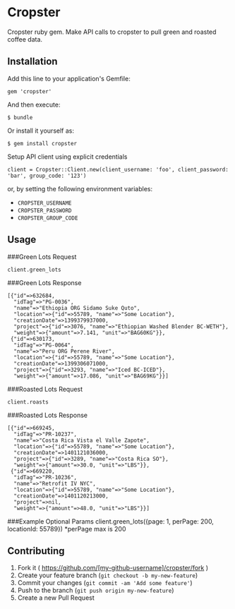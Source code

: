 # Cropster
Cropster ruby gem. Make API calls to cropster to pull green and roasted coffee data.

## Installation

Add this line to your application's Gemfile:

    gem 'cropster'

And then execute:

    $ bundle

Or install it yourself as:

    $ gem install cropster

Setup API client using explicit credentials

    client = Cropster::Client.new(client_username: 'foo', client_password: 'bar', group_code: '123')

or, by setting the following environment variables:

  - `CROPSTER_USERNAME`
  - `CROPSTER_PASSWORD`
  - `CROPSTER_GROUP_CODE`

## Usage

###Green Lots Request

    client.green_lots

###Green Lots Response

    [{"id"=>632684,
      "idTag"=>"PG-0036",
      "name"=>"Ethiopia ORG Sidamo Suke Quto",
      "location"=>{"id"=>55789, "name"=>"Some Location"},
      "creationDate"=>1399379937000,
      "project"=>{"id"=>3076, "name"=>"Ethiopian Washed Blender BC-WETH"},
      "weight"=>{"amount"=>7.141, "unit"=>"BAG60KG"}},
     {"id"=>630173,
      "idTag"=>"PG-0064",
      "name"=>"Peru ORG Perene River",
      "location"=>{"id"=>55789, "name"=>"Some Location"},
      "creationDate"=>1399306071000,
      "project"=>{"id"=>3293, "name"=>"Iced BC-ICED"},
      "weight"=>{"amount"=>17.086, "unit"=>"BAG69KG"}}]

###Roasted Lots Request

    client.roasts

###Roasted Lots Response

    [{"id"=>669245,
      "idTag"=>"PR-10237",
      "name"=>"Costa Rica Vista el Valle Zapote",
      "location"=>{"id"=>55789, "name"=>"Some Location"},
      "creationDate"=>1401121036000,
      "project"=>{"id"=>3289, "name"=>"Costa Rica SO"},
      "weight"=>{"amount"=>30.0, "unit"=>"LBS"}},
     {"id"=>669220,
      "idTag"=>"PR-10236",
      "name"=>"Retrofit IV NYC",
      "location"=>{"id"=>55789, "name"=>"Some Location"},
      "creationDate"=>1401120213000,
      "project"=>nil,
      "weight"=>{"amount"=>48.0, "unit"=>"LBS"}}]

###Example Optional Params
    client.green_lots({page: 1, perPage: 200, locationId: 55789})
*perPage max is 200

## Contributing

1. Fork it ( https://github.com/[my-github-username]/cropster/fork )
2. Create your feature branch (`git checkout -b my-new-feature`)
3. Commit your changes (`git commit -am 'Add some feature'`)
4. Push to the branch (`git push origin my-new-feature`)
5. Create a new Pull Request
